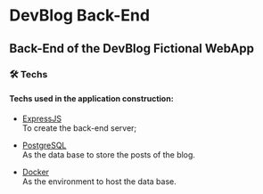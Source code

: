 # DevBlog Back-End
 
## Back-End of the DevBlog Fictional WebApp

### 🛠 Techs

#### Techs used in the application construction:

- [ExpressJS](https://expressjs.com/) <br />
To create the back-end server;

- [PostgreSQL](https://www.postgresql.org/) <br />
As the data base to store the posts of the blog.

- [Docker](https://www.docker.com/) <br />
As the environment to host the data base.
